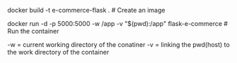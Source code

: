docker build -t e-commerce-flask .  # Create an image


docker run -d -p 5000:5000 -w /app -v "$(pwd):/app" flask-e-commerce  # Run the container

-w = current working directory of the conatiner
-v = linking the pwd(host) to the work directory of the container
